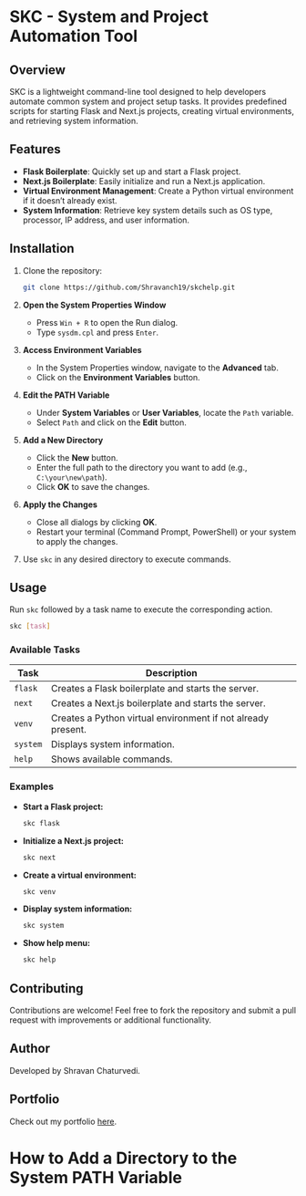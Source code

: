 # SKC - System and Project Automation Tool

## Overview
SKC is a lightweight command-line tool designed to help developers automate common system and project setup tasks. It provides predefined scripts for starting Flask and Next.js projects, creating virtual environments, and retrieving system information.

## Features
- **Flask Boilerplate**: Quickly set up and start a Flask project.
- **Next.js Boilerplate**: Easily initialize and run a Next.js application.
- **Virtual Environment Management**: Create a Python virtual environment if it doesn’t already exist.
- **System Information**: Retrieve key system details such as OS type, processor, IP address, and user information.

## Installation
1. Clone the repository:
   ```sh
   git clone https://github.com/Shravanch19/skchelp.git
   ```

2. **Open the System Properties Window**
   - Press `Win + R` to open the Run dialog.
   - Type `sysdm.cpl` and press `Enter`.

3. **Access Environment Variables**
   - In the System Properties window, navigate to the **Advanced** tab.
   - Click on the **Environment Variables** button.

4. **Edit the PATH Variable**
   - Under **System Variables** or **User Variables**, locate the `Path` variable.
   - Select `Path` and click on the **Edit** button.

5. **Add a New Directory**
   - Click the **New** button.
   - Enter the full path to the directory you want to add (e.g., `C:\your\new\path`).
   - Click **OK** to save the changes.

6. **Apply the Changes**
   - Close all dialogs by clicking **OK**.
   - Restart your terminal (Command Prompt, PowerShell) or your system to apply the changes.

7. Use `skc` in any desired directory to execute commands.

## Usage
Run `skc` followed by a task name to execute the corresponding action.

```sh
skc [task]
```

### Available Tasks
| Task   | Description |
|--------|-------------|
| `flask`  | Creates a Flask boilerplate and starts the server. |
| `next`   | Creates a Next.js boilerplate and starts the server. |
| `venv`   | Creates a Python virtual environment if not already present. |
| `system` | Displays system information. |
| `help`   | Shows available commands. |

### Examples
- **Start a Flask project:**
  ```sh
  skc flask
  ```
- **Initialize a Next.js project:**
  ```sh
  skc next
  ```
- **Create a virtual environment:**
  ```sh
  skc venv
  ```
- **Display system information:**
  ```sh
  skc system
  ```
- **Show help menu:**
  ```sh
  skc help
  ```

## Contributing
Contributions are welcome! Feel free to fork the repository and submit a pull request with improvements or additional functionality.


## Author
Developed by Shravan Chaturvedi.

## Portfolio
Check out my portfolio [here](https://portfolio-shravan-s-projects-f0f07f2c.vercel.app/).

# How to Add a Directory to the System PATH Variable

